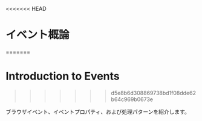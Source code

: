 <<<<<<< HEAD
# イベント概論
=======
# Introduction to Events
>>>>>>> d5e8b6d308869738bd1f08dde62b64c969b0673e

ブラウザイベント、イベントプロパティ、および処理パターンを紹介します。
